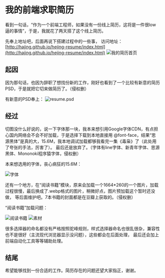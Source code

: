 # 我的前端求职简历
看到一句话，“作为一个前端工程师，如果没有一份线上简历，这将是一件很low逼的事情”，于是，我就花了两天搭了这个线上简历。

先奉上地址吧，后面再说下搭建过程中的一些事，
访问地址：[http://hajing.github.io/hejing-resume/index.html](http://hajing.github.io/hejing-resume/index.html)
![我的简历首页](http://7xpy9b.com1.z0.glb.clouddn.com/resume_index.png)

## 起因
因为那句话，也因为辞职了想找份新的工作，刚好也看到了一个比较有新意的简历PSD，于是就把它切来做简历了。（侵权删）

有新意的PSD奉上：
![resume.psd](http://7xpy9b.com1.z0.glb.clouddn.com/resume.jpg)


## 经过
切图没什么好说的，说一下字体那一块，我本来想引用Google字体CDN，有点担心国内网络会不会不好加载，于是选择下载到本地直接用
@font-face，结果“思源黑体”是真的大，15.6M，我本地调试加载都够我看完一集《毒枭》了（此处用了夸张的手法，厉害了）。
最后还是放弃了。（字体有line字体、新青年字体、思源黑体、Mononoki程序猿字体，侵权删）

本来想选用的字体，丧心病狂的15.6M：

![字体](http://7xpy9b.com1.z0.glb.clouddn.com/font.jpg)

还有一个地方，在“阅读书籍”模块，原来会加载一个1664*260的一个图片，加载过程很慢，最后换成了.webp格式的图片，稍微好点，图片预加载这个暂时还没做，
等后面维护吧。7本书籍的封面都是在豆瓣上获取的。（侵权删）

“阅读书籍”加载问题：

![阅读书籍](http://7xpy9b.com1.z0.glb.clouddn.com/BookJZ.jpg)
![素材](http://7xpy9b.com1.z0.glb.clouddn.com/SC.jpg)

很多选择器的命名都没有严格按照驼峰规则，样式选择器命名也很乱很杂，兼容性也不是很好（主流现代浏览器显示没问题），这些都会在后面处理，
最后还会加上前端自动化工具等等辅助处理。

## 结尾
希望能够找到一份合适的工作。简历存在的问题还望大家指正，谢谢。

